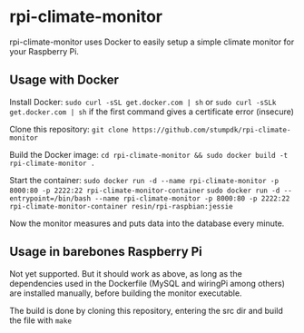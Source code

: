 # rpi-climate-monitor

rpi-climate-monitor uses Docker to easily setup a simple climate monitor for your Raspberry Pi.

## Usage with Docker

Install Docker:
```sudo curl -sSL get.docker.com | sh``` or ```sudo curl -sSLk get.docker.com | sh``` if the first command gives a certificate error (insecure)

Clone this repository:
```git clone https://github.com/stumpdk/rpi-climate-monitor```

Build the Docker image:
```cd rpi-climate-monitor && sudo docker build -t rpi-climate-monitor .```

Start the container:
```sudo docker run -d --name rpi-climate-monitor -p 8000:80 -p 2222:22 rpi-climate-monitor-container```
```sudo docker run -d --entrypoint=/bin/bash --name rpi-climate-monitor -p 8000:80 -p 2222:22 rpi-climate-monitor-container resin/rpi-raspbian:jessie```

Now the monitor measures and puts data into the database every minute.


## Usage in barebones Raspberry Pi

Not yet supported. But it should work as above, as long as the dependencies used in the Dockerfile (MySQL and wiringPi among others) are installed manually, before building the monitor executable.

The build is done by cloning this repository, entering the src dir and build the file with ```make```
